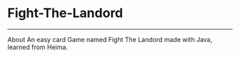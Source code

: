 # Fight-The-Landord

---

About An easy card Game named Fight The Landord made with Java, learned from Heima.